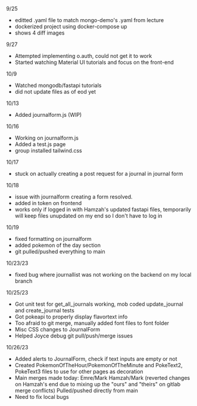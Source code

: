 9/25
- editted .yaml file to match mongo-demo's .yaml from lecture 
- dockerized project using docker-compose up
- shows 4 diff images

9/27
- Attempted implementing o.auth, could not get it to work
- Started watching Material UI tutorials and focus on the front-end

10/9
- Watched mongodb/fastapi tutorials
- did not update files as of eod yet

10/13
- Added journalform.js (WIP)

10/16
- Working on journalform.js
- Added a test.js page
- group installed tailwind.css

10/17
- stuck on actually creating a post request for a journal in journal form

10/18
- issue with journalform creating a form resolved.
- added in token on frontend
- works only if logged in with Hamzah's updated fastapi files, temporarily will keep files unupdated on my end so I don't have to log in

10/19
- fixed formatting on journalform
- added pokemon of the day section
- git pulled/pushed everything to main

10/23/23
- fixed bug where journallist was not working on the backend on my local branch

10/25/23
- Got unit test for get_all_journals working, mob coded update_journal and create_journal tests
- Got pokeapi to properly display flavortext info
- Too afraid to git merge, manually added font files to font folder
- Misc CSS changes to JournalForm
- Helped Joyce debug git pull/push/merge issues

10/26/23
- Added alerts to JournalForm, check if text inputs are empty or not
- Created PokemonOfTheHour/PokemonOfTheMinute and PokeText2, PokeText3 files to use for other pages as decoration
- Main merges made today:
    Emre/Mark
    Hamzah/Mark (reverted changes on Hamzah's end due to mixing up the "ours" and "theirs" on gitlab merge conflicts)
    Pulled/pushed directly from main
- Need to fix local bugs
